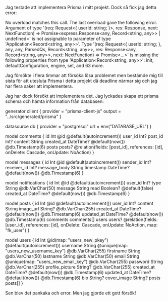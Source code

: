 Jag testade att implementera Prisma i mitt projekt.
Dock så fick jag detta error:

No overload matches this call.
The last overload gave the following error.
Argument of type '(req: Request<{ userId: string; }>, res: Response, next: NextFunction) => Promise<express.Response<any, Record<string, any>> | undefined>' is not assignable to parameter of type 'Application<Record<string, any>>'.
Type '(req: Request<{ userId: string; }, any, any, ParsedQs, Record<string, any>>, res: Response<any, Record<string, any>>, next: NextFunction) => Promise<...>' is missing the following properties from type 'Application<Record<string, any>>': init, defaultConfiguration, engine, set, and 63 more.

Jag försökte i flera timmar att försöka lösa problemet men bestämde mig till sista för att utesluta Prisma i detta projekt
då deadline närmar sig och jag har flera saker att implementera.

Jag har dock försökt att implementera det.
Jag lyckades skapa ett prisma schema och hämta information från databasen:

generator client {
provider = "prisma-client-js"
output = "../src/generated/prisma"
}

datasource db {
provider = "postgresql"
url = env("DATABASE_URL")
}

model comments {
id Int @id @default(autoincrement())
user_id Int?
post_id Int?
content String
created_at DateTime? @default(now()) @db.Timestamp(6)
posts posts? @relation(fields: [post_id], references: [id], onDelete: Cascade, onUpdate: NoAction)
}

model messages {
id Int @id @default(autoincrement())
sender_id Int?
receiver_id Int?
message_body String
timestamp DateTime? @default(now()) @db.Timestamp(6)
}

model notifications {
id Int @id @default(autoincrement())
user_id Int?
type String @db.VarChar(50)
message String
read Boolean? @default(false)
created_at DateTime? @default(now()) @db.Timestamp(6)
}

model posts {
id Int @id @default(autoincrement())
user_id Int?
content String
image_url String? @db.VarChar(255)
created_at DateTime? @default(now()) @db.Timestamp(6)
updated_at DateTime? @default(now()) @db.Timestamp(6)
comments comments[]
users users? @relation(fields: [user_id], references: [id], onDelete: Cascade, onUpdate: NoAction, map: "fk_user")
}

model users {
id Int @id(map: "users_new_pkey") @default(autoincrement())
username String @unique(map: "users_new_username_key") @db.VarChar(255)
firstname String @db.VarChar(50)
lastname String @db.VarChar(50)
email String @unique(map: "users_new_email_key") @db.VarChar(255)
password String @db.VarChar(255)
profile_picture String? @db.VarChar(255)
created_at DateTime? @default(now()) @db.Timestamp(6)
updated_at DateTime? @default(now()) @db.Timestamp(6)
bio String?
cover_image String?
posts posts[]
}

Sen blev det pankaka och error. Men jag gjorde ett gott försök!
